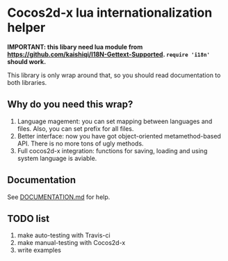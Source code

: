 # Cocos2d-x lua internationalization helper

**IMPORTANT: this libary need lua module from https://github.com/kaishiqi/I18N-Gettext-Supported. `require 'i18n'` should work.**

This library is only wrap around that, so you should read documentation to both libraries.

## Why do you need this wrap?

1. Language magement: you can set mapping between languages and files. Also, you can set prefix for all files.
2. Better interface: now you have got object-oriented metamethod-based API. There is no more tons of ugly methods.
3. Full cocos2d-x integration: functions for saving, loading and using system language is aviable.

## Documentation

See [DOCUMENTATION.md](DOCUMENTATION.md) for help.

## TODO list

1. make auto-testing with Travis-ci
2. make manual-testing with Cocos2d-x
3. write examples
